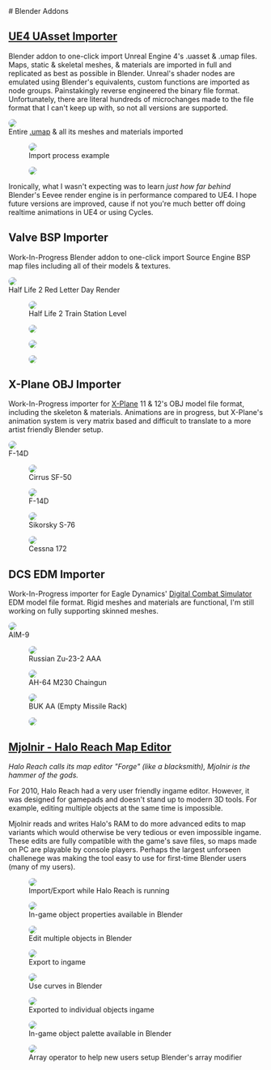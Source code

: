 <head>
	<title>Blender Addons</title>
    <link rel="stylesheet" href="subject.css">
    <style>
    img {
        border-radius: 8px;
    }
	</style>
</head>
# Blender Addons

## [UE4 UAsset Importer](https://github.com/Waffle1434/Blender-UE4-Importer)
Blender addon to one-click import Unreal Engine 4's .uasset & .umap files.
Maps, static & skeletal meshes, & materials are imported in full and replicated as best as possible in Blender.
Unreal's shader nodes are emulated using Blender's equivalents, custom functions are imported as node groups.
Painstakingly reverse engineered the binary file format.
Unfortunately, there are literal hundreds of microchanges made to the file format that I can't keep up with, so not all versions are supported.

<figure style="margin-left:0px; margin-right:0px">
    <a href="/content/Blender/UAsset/uasset.png"><img src="/content/Blender/UAsset/uasset.jpg"></a>
    <figcaption>Entire <a href="https://www.unrealengine.com/marketplace/en-US/product/modular-scifi-season-2-starter-bundle">.umap</a> & all its meshes and materials imported</figcaption>
</figure>

<div class="media_grid">
	<figure>
        <a href="/content/Blender/UAsset/import.gif"><img src="/content/Blender/UAsset/import_small.gif"></a>
        <figcaption>Import process example</figcaption>
    </figure>
	<figure>
        <a href="/content/Blender/UAsset/blue room.png"><img src="/content/Blender/UAsset/blue room.jpg"></a>
    </figure>
</div>

Ironically, what I wasn't expecting was to learn *just how far behind* Blender's Eevee render engine is in performance compared to UE4. I hope future versions are improved, cause if not you're much better off doing realtime animations in UE4 or using Cycles.

## Valve BSP Importer
Work-In-Progress Blender addon to one-click import Source Engine BSP map files including all of their models & textures.

<figure style="margin-left:0px; margin-right:0px">
    <a href="/content/Blender/BSP/citadel.png"><img src="/content/Blender/BSP/citadel.jpg"></a>
	<figcaption>Half Life 2 Red Letter Day Render</figcaption>
</figure>

<div class="media_grid">
	<figure>
		<a href="/content/Blender/BSP/BSP_untextured.png"><img src="/content/Blender/BSP/BSP_untextured.jpg"></a>
		<figcaption>Half Life 2 Train Station Level</figcaption>
	</figure>
	<figure>
		<a href="/content/Blender/BSP/storage_room.png"><img src="/content/Blender/BSP/storage_room.jpg"></a>
	</figure>
	<figure>
		<a href="/content/Blender/BSP/station_interior_untextured.png"><img src="/content/Blender/BSP/station_interior_untextured.jpg"></a>
	</figure>
	<figure>
		<a href="/content/Blender/BSP/station.png"><img src="/content/Blender/BSP/station.jpg"></a>
	</figure>
</div>

## X-Plane OBJ Importer
Work-In-Progress importer for [X-Plane](https://store.steampowered.com/app/2014780/XPlane_12/) 11 & 12's OBJ model file format, including the skeleton & materials.
Animations are in progress, but X-Plane's animation system is very matrix based and difficult to translate to a more artist friendly Blender setup. 

<figure style="margin-left:0px; margin-right:0px">
	<a href="/content/Blender/X-Plane/F-14D.png"><img src="/content/Blender/X-Plane/F-14D.jpg"></a>
	<figcaption>F-14D</figcaption>
</figure>
<div class="media_grid">
	<figure>
		<a href="/content/Blender/X-Plane/Cirrus SF-50.png"><img src="/content/Blender/X-Plane/Cirrus SF-50.jpg"></a>
		<figcaption>Cirrus SF-50</figcaption>
	</figure>
	<figure>
		<a href="/content/Blender/X-Plane/F-14D front.png"><img src="/content/Blender/X-Plane/F-14D front.jpg"></a>
		<figcaption>F-14D</figcaption>
	</figure>
	<figure>
		<a href="/content/Blender/X-Plane/S-76.png"><img src="/content/Blender/X-Plane/S-76.jpg"></a>
		<figcaption>Sikorsky S-76</figcaption>
	</figure>
	<figure>
		<a href="/content/Blender/X-Plane/C172.png"><img src="/content/Blender/X-Plane/C172.jpg"></a>
		<figcaption>Cessna 172</figcaption>
	</figure>
</div>

## DCS EDM Importer
Work-In-Progress importer for Eagle Dynamics' [Digital Combat Simulator](https://store.steampowered.com/app/223750/DCS_World_Steam_Edition/) EDM model file format.
Rigid meshes and materials are functional, I'm still working on fully supporting skinned meshes.

<figure style="margin-left:0px; margin-right:0px">
	<a href="/content/Blender/EDM/aim9.png"><img src="/content/Blender/EDM/aim9.png"></a>
	<figcaption>AIM-9</figcaption>
</figure>

<div class="media_grid">
	<figure>
		<a href="/content/Blender/EDM/zu23.png"><img src="/content/Blender/EDM/zu23.png"></a>
		<figcaption>Russian Zu-23-2 AAA</figcaption>
	</figure>
	<figure>
		<a href="/content/Blender/EDM/M230.png"><img src="/content/Blender/EDM/M230.jpg"></a>
		<figcaption>AH-64 M230 Chaingun</figcaption>
	</figure>
	<figure>
		<a href="/content/Blender/EDM/9a310m1_ao.png"><img src="/content/Blender/EDM/9a310m1_ao.jpg"></a>
		<figcaption>BUK AA (Empty Missile Rack)</figcaption>
	</figure>
	<figure>
		<a href="/content/Blender/EDM/buk.png"><img src="/content/Blender/EDM/buk.jpg"></a>
	</figure>
</div>

## [Mjolnir - Halo Reach Map Editor](https://github.com/Waffle1434/Mjolnir-Forge-Editor)
*Halo Reach calls its map editor "Forge" (like a blacksmith), Mjolnir is the hammer of the gods.*

For 2010, Halo Reach had a very user friendly ingame editor. However, it was designed for gamepads and doesn't stand up to modern 3D tools.
For example, editing multiple objects at the same time is impossible.

Mjolnir reads and writes Halo's RAM to do more advanced edits to map variants which would otherwise be very tedious or even impossible ingame.
These edits are fully compatible with the game's save files, so maps made on PC are playable by console players.
Perhaps the largest unforseen challenege was making the tool easy to use for first-time Blender users (many of my users).

<div class="media_grid">
	<figure>
		<a href="/content/Blender/Mjolnir/import-export.gif"><img src="/content/Blender/Mjolnir/import-export.gif" style="aspect-ratio:806/619; object-position: 50% 100%"></a>
		<figcaption>Import/Export while Halo Reach is running</figcaption>
	</figure>
	<figure>
		<a href="/content/Blender/Mjolnir/forge_props.jpg"><img src="/content/Blender/Mjolnir/forge_props_small.jpg"></a>
		<figcaption>In-game object properties available in Blender</figcaption>
	</figure>
	<figure>
		<a href="/content/Blender/Mjolnir/rotate.gif"><img src="/content/Blender/Mjolnir/rotate_small.gif"></a>
		<figcaption>Edit multiple objects in Blender</figcaption>
	</figure>
	<figure>
		<a href="/content/Blender/Mjolnir/rotate_ingame.png"><img src="/content/Blender/Mjolnir/rotate_ingame.jpg"></a>
		<figcaption>Export to ingame</figcaption>
	</figure>
	<figure>
		<a href="/content/Blender/Mjolnir/curves_blender.png"><img src="/content/Blender/Mjolnir/curves_blender.jpg"></a>
		<figcaption>Use curves in Blender</figcaption>
	</figure>
	<figure>
		<a href="/content/Blender/Mjolnir/curves_ingame.png"><img src="/content/Blender/Mjolnir/curves_ingame.jpg"></a>
		<figcaption>Exported to individual objects ingame</figcaption>
	</figure>
	<figure>
		<a href="/content/Blender/Mjolnir/add_palette.jpg"><img src="/content/Blender/Mjolnir/add_palette_small.jpg"></a>
		<figcaption>In-game object palette available in Blender</figcaption>
	</figure>
	<figure>
		<a href="/content/Blender/Mjolnir/array.gif"><img src="/content/Blender/Mjolnir/array_small.gif"></a>
		<figcaption>Array operator to help new users setup Blender's array modifier</figcaption>
	</figure>
</div>